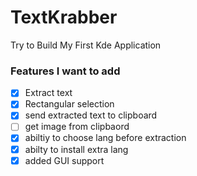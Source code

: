 # TextKrabber
Try to Build My First Kde Application

### Features I want to add

- [x] Extract text
- [x] Rectangular selection
- [x] send extracted text to clipboard
- [ ] get image from clipbaord
- [X] abiltiy to choose lang before extraction
- [x] abilty to install extra lang
- [x] added GUI support
